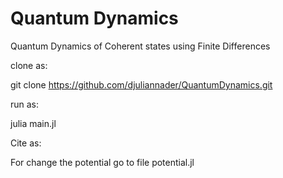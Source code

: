 # Quantum Dynamics 
Quantum Dynamics of Coherent states using Finite Differences

clone as:

git clone https://github.com/djuliannader/QuantumDynamics.git

run as:

julia main.jl

Cite as:



For change the potential go to file potential.jl
